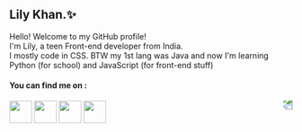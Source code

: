## Lily Khan.✨ 
Hello! Welcome to my GitHub profile! <br>
I'm Lily, a teen Front-end developer from India.<br> 
I mostly code in CSS. BTW my 1st lang was Java and now I'm learning Python (for school) and JavaScript (for front-end stuff) 

#### You can find me on :  
 
<a href="https://twitter.com/LilyKhan786"><img width="40px" src="https://images-ext-1.discordapp.net/external/W536fJS75ov64WUPZifM1vehDqiz7UAvrAta5HB5fe4/https/rmutrecht.org/wp-content/uploads/sites/259/2017/07/logo-twitter.png"></a> <a href="https://discord.gg/QgPaV95"><img width="40px" src="https://images-ext-1.discordapp.net/external/0If_-QiUy1u_Y6nX6HBJs_1h7ZV-ogBsfIMirsYFrVg/https/cdn4.iconfinder.com/data/icons/logos-and-brands/512/91_Discord_logo_logos-512.png?width=300&height=300"></a> <a href="https://codepen.io/Lilykhan"><img width="40px" src="https://images-ext-1.discordapp.net/external/T4tPGL6HmrJkABlADgjoRqzg8bXrUuFeAj8yUOzPkDI/https/cdn0.iconfinder.com/data/icons/social-media-2091/100/social-32-512.png?width=300&height=300"></a> <a href="https://repl.it/@lilykhan"><img width="40px" src="https://images-ext-1.discordapp.net/external/wDJF3QKI1h0NrBwf9_D_JUr4VoqVC38F5eZx2erkllI/https/upload.wikimedia.org/wikipedia/commons/thumb/b/b2/Repl.it_logo.svg/1200px-Repl.it_logo.svg.png?width=300&height=300"></a>
<img align="right" style="transform: rotate(180deg);" src="https://media.discordapp.net/attachments/662625274474659850/783020862404165652/d8p27j1-2b080c34-b5bb-4b30-99c5-cf095817a0a4.png">
